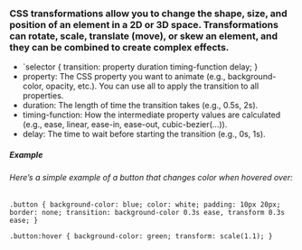 ### CSS transformations allow you to change the shape, size, and position of an element in a 2D or 3D space. Transformations can rotate, scale, translate (move), or skew an element, and they can be combined to create complex effects.
* `selector {
    transition: property duration timing-function delay;
}
* property: The CSS property you want to animate (e.g., background-color, opacity, etc.). You can use all to apply the transition to all properties.
* duration: The length of time the transition takes (e.g., 0.5s, 2s).
* timing-function: How the intermediate property values are calculated (e.g., ease, linear, ease-in, ease-out, cubic-bezier(...)).
* delay: The time to wait before starting the transition (e.g., 0s, 1s).
##### Example
###### Here’s a simple example of a button that changes color when hovered over:
`.button {
    background-color: blue;
    color: white;
    padding: 10px 20px;
    border: none;
    transition: background-color 0.3s ease, transform 0.3s ease;
}`

`.button:hover {
    background-color: green;
    transform: scale(1.1);
}
`
